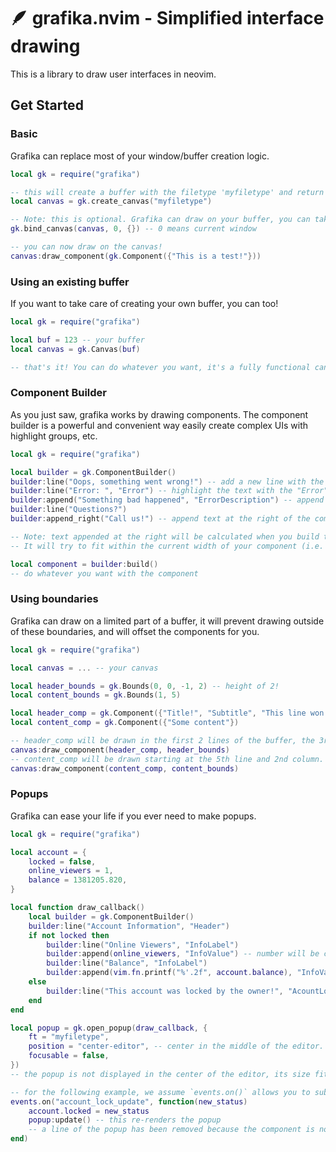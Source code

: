 # 🪶 grafika.nvim - Simplified interface drawing

This is a library to draw user interfaces in neovim.

## Get Started

### Basic

Grafika can replace most of your window/buffer creation logic.

```lua
local gk = require("grafika")

-- this will create a buffer with the filetype 'myfiletype' and return a canvas
local canvas = gk.create_canvas("myfiletype")

-- Note: this is optional. Grafika can draw on your buffer, you can take `canvas.buf` and show it in whatever window you want
gk.bind_canvas(canvas, 0, {}) -- 0 means current window

-- you can now draw on the canvas!
canvas:draw_component(gk.Component({"This is a test!"}))
```

### Using an existing buffer

If you want to take care of creating your own buffer, you can too!

```lua
local gk = require("grafika")

local buf = 123 -- your buffer
local canvas = gk.Canvas(buf)

-- that's it! You can do whatever you want, it's a fully functional canvas
```

### Component Builder

As you just saw, grafika works by drawing components. The component builder is a powerful and convenient way easily create complex UIs with highlight groups, etc.

```lua
local gk = require("grafika")

local builder = gk.ComponentBuilder()
builder:line("Oops, something went wrong!") -- add a new line with the given text
builder:line("Error: ", "Error") -- highlight the text with the "Error" group
builder:append("Something bad happened", "ErrorDescription") -- append some text with another highlight group on the current line
builder:line("Questions?")
builder:append_right("Call us!") -- append text at the right of the component

-- Note: text appended at the right will be calculated when you build the component.
-- It will try to fit within the current width of your component (i.e. width of the line with max length), but will grow it if some space is needed to fit everything

local component = builder:build()
-- do whatever you want with the component
```

### Using boundaries

Grafika can draw on a limited part of a buffer, it will prevent drawing outside of these boundaries, and will offset the components for you.

```lua
local gk = require("grafika")

local canvas = ... -- your canvas

local header_bounds = gk.Bounds(0, 0, -1, 2) -- height of 2!
local content_bounds = gk.Bounds(1, 5)

local header_comp = gk.Component({"Title!", "Subtitle", "This line won't display"})
local content_comp = gk.Component({"Some content"})

-- header_comp will be drawn in the first 2 lines of the buffer, the 3rd line will be discarded
canvas:draw_component(header_comp, header_bounds)
-- content_comp will be drawn starting at the 5th line and 2nd column. This creates some padding
canvas:draw_component(content_comp, content_bounds)
```

### Popups

Grafika can ease your life if you ever need to make popups.

```lua
local gk = require("grafika")

local account = {
    locked = false,
    online_viewers = 1,
    balance = 1381205.820,
}

local function draw_callback()
    local builder = gk.ComponentBuilder()
    builder:line("Account Information", "Header")
    if not locked then
        builder:line("Online Viewers", "InfoLabel")
        builder:append(online_viewers, "InfoValue") -- number will be converted using tostring() automatically
        builder:line("Balance", "InfoLabel")
        builder:append(vim.fn.printf("%'.2f", account.balance), "InfoValue")
    else
        builder:line("This account was locked by the owner!", "AcountLocked")
    end
end

local popup = gk.open_popup(draw_callback, {
    ft = "myfiletype",
    position = "center-editor", -- center in the middle of the editor. Available: center-win, last-cursor
    focusable = false,
})
-- the popup is not displayed in the center of the editor, its size fitting the content

-- for the following example, we assume `events.on()` allows you to subscribe to external changes
events.on("account_lock_update", function(new_status)
    account.locked = new_status
    popup:update() -- this re-renders the popup
    -- a line of the popup has been removed because the component is no longer the same size
end)
```
